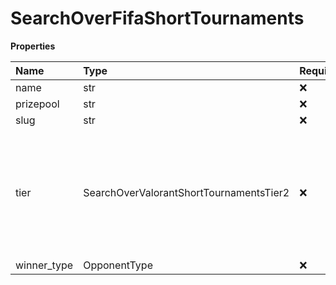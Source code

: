 # SearchOverFifaShortTournaments

**Properties**

| Name        | Type                                    | Required | Description                                                                                                  |
| :---------- | :-------------------------------------- | :------- | :----------------------------------------------------------------------------------------------------------- |
| name        | str                                     | ❌       |                                                                                                              |
| prizepool   | str                                     | ❌       |                                                                                                              |
| slug        | str                                     | ❌       |                                                                                                              |
| tier        | SearchOverValorantShortTournamentsTier2 | ❌       | The tier of the tournament, ranging from 'S' to 'Unranked'. Ranking 'S' > 'A' > 'B' > 'C' > 'D' > 'Unranked' |
| winner_type | OpponentType                            | ❌       |                                                                                                              |
